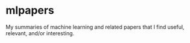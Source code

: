 # mlpapers

My summaries of machine learning and related papers that I find useful, relevant, and/or interesting.
